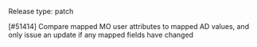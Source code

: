 Release type: patch

[#51414] Compare mapped MO user attributes to mapped AD values, and only issue an update if any mapped fields have changed
